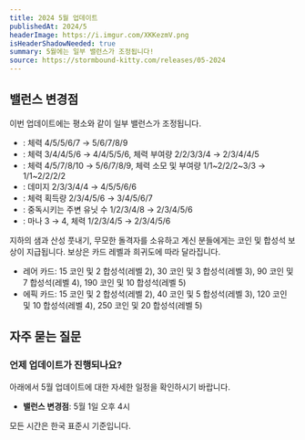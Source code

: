 ```yaml
---
title: 2024 5월 업데이트
publishedAt: 2024/5
headerImage: https://i.imgur.com/XKKezmV.png
isHeaderShadowNeeded: true
summary: 5월에는 일부 밸런스가 조정됩니다!
source: https://stormbound-kitty.com/releases/05-2024
---
```


<script>
    import BadgedHeader from "$components/BadgedHeader.svelte";
    import Old from "$components/Old.svelte";
    import New from "$components/New.svelte";
    import ImageBlock from "$components/ImageBlock.svelte";
    import FlexibleList from "$components/FlexibleList.svelte";
    import Icon from "$components/Icon.svelte";
    import Card from "$components/Card.svelte";
    import CardLink from "$components/CardLink.svelte";
    import Comment from "$components/Comment.svelte";
    import DiscountedBrawl from "$components/DiscountedBrawl.md";
</script>

## 밸런스 변경점
이번 업데이트에는 평소와 같이 일부 밸런스가 조정됩니다.

  - <CardLink target="속박된 다이몬" />: 체력 <Old>4/5/5/6/7</Old> → <New type="buff">5/6/7/8/9</New>
  - <CardLink target="난로" />: 체력 <Old>3/4/4/5/6</Old> → <New type="buff">4</New>/4/<New type="buff">5</New>/5/6, 체력 부여량 <Old>2/2/3/3/4</Old> → 2/<New type="buff">3/4/4/5</New>
  - <CardLink target="지하의 샘" />: 체력 <Old>4/5/7/8/10</Old> → <New type="buff">5/6</New>/7/8/<New type="nerf">9</New>, 체력 소모 및 부여량 <Old>1/1~2/2/2~3/3</Old> → 1/1~2/2/<New type="nerf">2/2</New>
  - <CardLink target="흡수하는 말썽쟁이" />: 데미지 <Old>2/3/3/4/4</Old> → <New type="buff">4/5/5/6/6</New>
  - <CardLink target="고상한 토드" />: 체력 획득량 <Old>2/3/4/5/6</Old> → <New type="buff">3/4/5/6/7</New>
  - <CardLink target="산성 풋내기" />: 중독시키는 주변 유닛 수 <Old>1/2/3/4/8</Old> → <New type="buff">2/3/4/5</New>/<New type="nerf">6</New>
  - <CardLink target="무모한 돌격자" />: 마나 <Old>3</Old> → <New type="nerf">4</New>, 체력 <Old>1/2/3/4/5</Old> → <New type="buff">2/3/4/5/6</New>

<Comment>

지하의 샘과 산성 풋내기, 무모한 돌격자를 소유하고 계신 분들에게는 코인 및 합성석 보상이 지급됩니다. 보상은 카드 레벨과 희귀도에 따라 달라집니다.

  - <Icon type="rare" /> 레어 카드: <Icon type="coin" /> 15 코인 및 <Icon type="stone" /> 2 합성석(레벨 2), <Icon type="coin" /> 30 코인 및 <Icon type="stone" /> 3 합성석(레벨 3), <Icon type="coin" /> 90 코인 및 <Icon type="stone" /> 7 합성석(레벨 4), <Icon type="coin" /> 190 코인 및 <Icon type="stone" /> 10 합성석(레벨 5)
  - <Icon type="epic" /> 에픽 카드: <Icon type="coin" /> 15 코인 및 <Icon type="stone" /> 2 합성석(레벨 2), <Icon type="coin" /> 40 코인 및 <Icon type="stone" /> 5 합성석(레벨 3), <Icon type="coin" /> 120 코인 및 <Icon type="stone" /> 10 합성석(레벨 4), <Icon type="coin" /> 250 코인 및 <Icon type="stone" /> 20 합성석(레벨 5)

</Comment>

## 자주 묻는 질문
### 언제 업데이트가 진행되나요?
아래에서 5월 업데이트에 대한 자세한 일정을 확인하시기 바랍니다.

  - **밸런스 변경점**: 5월 1일 오후 4시

모든 시간은 한국 표준시 기준입니다.